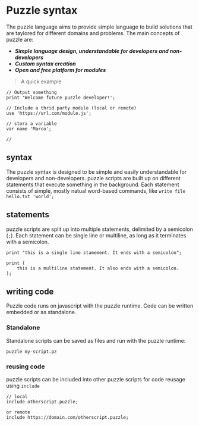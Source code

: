 # Puzzle syntax

The puzzle language aims to provide simple language to build solutions that are taylored for different domains and problems. The main concepts of puzzle are:


* ***Simple language design, understandable for developers and non-developers***
* ***Custom syntax creation***
* ***Open and free platform for modules***


> A quick example

```puzzle
// Output something
print 'Welcome future puzzle developer!';

// Include a thrid party module (local or remote)
use 'https://url.com/module.js';

// stora a variable
var name 'Marco';

//
```

## syntax

The puzzle syntax is designed to be simple and easily understandable for developers and non-developers. puzzle scripts are built up on different statements that execute something in the background.
Each statement consists of simple, mostly natual word-based commands, like `write file hello.txt 'world';`

## statements

puzzle scripts are split up into multiple statements, delimited by a semicolon (`;`). 
Each statement can be single line or multiline, as long as it terminates with a semicolon.

```puzzle
print "this is a single line stamement. It ends with a semicolon";

print (
	this is a multiline statement. It also ends with a semicolon.
);
```

## writing code

Puzzle code runs on javascript with the puzzle runtime. Code can be written embedded or as standalone.

### Standalone

Standalone scripts can be saved as files and run with the puzzle runtime:

```shell
puzzle my-script.pz
```

### reusing code

puzzle scripts can be included into other puzzle scripts for code reusage using `include`

```puzzle
// local
include otherscript.puzzle;

or remote
include https://domain.com/otherscript.puzzle;
```